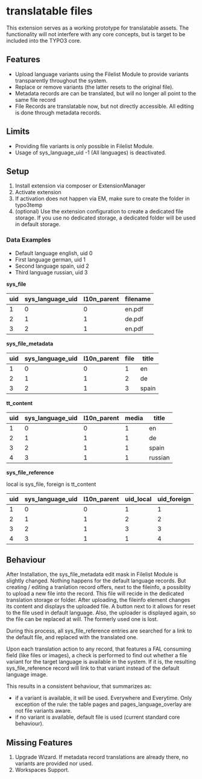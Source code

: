 # translatable files

This extension serves as a working prototype for translatable assets.
The functionality will not interfere with any core concepts, but is target
to be included into the TYPO3 core.

## Features

- Upload language variants using the Filelist Module to provide variants transparently throughout the system.
- Replace or remove variants (the latter resets to the original file).
- Metadata records are can be translated, but will no longer all point to the same file record
- File Records are translatable now, but not directly accessible. All editing is done through metadata records.

## Limits

- Providing file variants is only possible in Filelist Module.
- Usage of sys_language_uid -1 (All languages) is deactivated.

## Setup

1. Install extension via composer or ExtensionManager
2. Activate extension
3. If activation does not happen via EM, make sure to create the folder in typo3temp
4. (optional) Use the extension configuration to create a dedicated file storage. If you use no dedicated storage,
a dedicated folder will be used in default storage.

### Data Examples

- Default language english, uid 0
- First language german, uid 1
- Second language spain, uid 2
- Third language russian, uid 3

**sys_file**

| uid | sys_language_uid | l10n_parent | filename |
|-----|------------------|-------------|----------|
|  1  |       0          |     0       | en.pdf   |
|  2  |       1          |     1       | de.pdf   |
|  3  |       2          |     1       | en.pdf   |


**sys_file_metadata**

| uid | sys_language_uid | l10n_parent | file | title |
|-----|------------------|-------------|------|-------|
|  1  |       0          |     0       |  1   | en    |
|  2  |       1          |     1       |  2   | de    |
|  3  |       2          |     1       |  3   | spain |

**tt_content**

| uid | sys_language_uid | l10n_parent | media | title   |
|-----|------------------|-------------|-------|---------|
|  1  |       0          |     0       |  1    | en      |
|  2  |       1          |     1       |  1    | de      |
|  3  |       2          |     1       |  1    | spain   |
|  4  |       3          |     1       |  1    | russian |

**sys_file_reference**

local is sys_file, foreign is tt_content

| uid | sys_language_uid | l10n_parent | uid_local | uid_foreign |
|-----|------------------|-------------|-----------|-------------|
|  1  |       0          |     0       |    1      |      1      |
|  2  |       1          |     1       |    2      |      2      |
|  3  |       2          |     1       |    3      |      3      |
|  4  |       3          |     1       |    1      |      4      |

## Behaviour

After Installation, the sys_file_metadata edit mask in Filelist Module is slightly changed. Nothing happens for the default language records. But creating / editing a tranlation record offers,
next to the fileinfo, a possiblity to upload a new file into the record. This file will recide in the dedicated translation storage or folder. After uploading, the fileinfo element changes its 
content and displays the uploaded file.
A button next to it allows for reset to the file used in default language. Also, the uploader is displayed again, so the file can be replaced at will. The formerly used one is lost.

During this process, all sys_file_reference entries are searched for a link to the default file, and replaced with the translated one.

Upon each translation action to any record, that features a FAL consuming field (like files or images), a check is performed to find out whether a file variant for the target language is available in the system. If it is, the resulting sys_file_reference record will link to that variant instead of the default language image.

This results in a consistent behaviour, that summarizes as:
- if a variant is available, it will be used. Everywhere and Everytime. Only exception of the rule: the table pages and pages_language_overlay are not file variants aware.
- if no variant is available, default file is used (current standard core behaviour).

## Missing Features

1. Upgrade Wizard. If metadata record translations are already there, no variants are provided nor used.
2. Workspaces Support.
